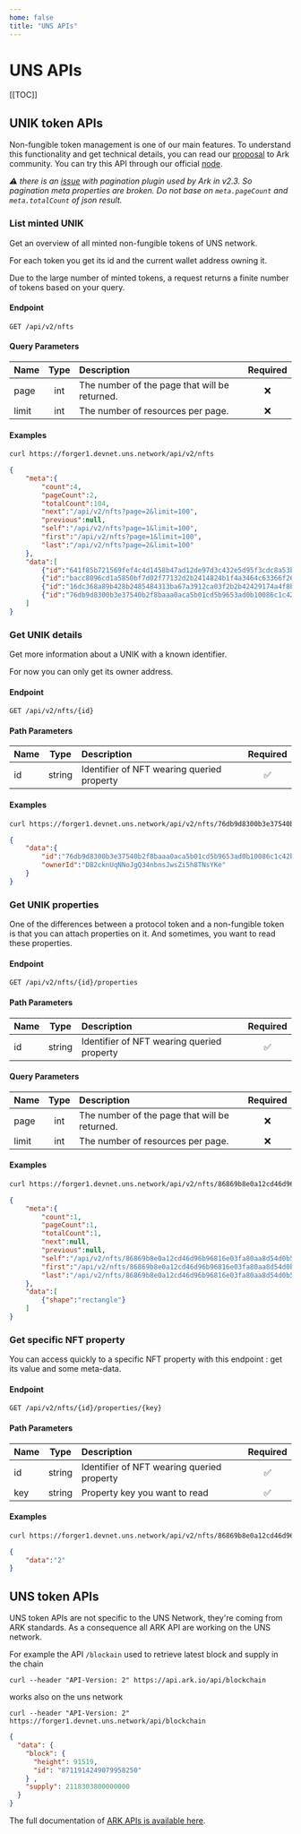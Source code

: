 ```yaml
---
home: false
title: "UNS APIs"
---
```


# UNS APIs

[[TOC]]

## UNIK token APIs

Non-fungible token management is one of our main features.
To understand this functionality and get technical details, you can read our [proposal](https://github.com/ArkEcosystem/AIPs/issues/70) to Ark community.
You can try this API through our official [node](https://forger1.devnet.uns.network).

*:warning: there is an [issue](https://github.com/ArkEcosystem/core/issues/2111#issuecomment-513434755) with pagination plugin used by Ark in v2.3. So pagination meta properties are broken. Do not base on `meta.pageCount` and `meta.totalCount` of json result.*

### List minted UNIK

Get an overview of all minted non-fungible tokens of UNS network.

For each token you get its id and the current wallet address owning it.

Due to the large number of minted tokens, a request returns a finite number of tokens based on your query.

#### Endpoint

```HTTP
GET /api/v2/nfts
```

#### Query Parameters

| Name  | Type | Description                                   | Required |
| :---- | :--: | :-------------------------------------------- | :------: |
| page  | int  | The number of the page that will be returned. |   :x:    |
| limit | int  | The number of resources per page.             |   :x:    |

#### Examples

```sh
curl https://forger1.devnet.uns.network/api/v2/nfts
```

```json
{
    "meta":{
        "count":4,
        "pageCount":2,
        "totalCount":104,
        "next":"/api/v2/nfts?page=2&limit=100",
        "previous":null,
        "self":"/api/v2/nfts?page=1&limit=100",
        "first":"/api/v2/nfts?page=1&limit=100",
        "last":"/api/v2/nfts?page=2&limit=100"
    },
    "data":[
        {"id":"641f85b721569fef4c4d1458b47ad12de97d3c432e5d95f3cdc8a53becc69a78","ownerId":"DQYXg6vydVD83ZStQTBY5mv3CfHZc7oZbW"},
        {"id":"bacc8096cd1a5850bf7d02f77132d2b2414824b1f4a3464c63366f269ee79b02","ownerId":"DED5QJc5HocAe69noQxw4jYqHuJJN9KdDi"},
        {"id":"16dc368a89b428b2485484313ba67a3912ca03f2b2b42429174a4f8b3dc84e44","ownerId":"DB2cknUqNNoJgQ34nbnsJwsZi5h8TNsYKe"},
        {"id":"76db9d8300b3e37540b2f8baaa0aca5b01cd5b9653ad0b10086c1c42b7d6c493","ownerId":"DB2cknUqNNoJgQ34nbnsJwsZi5h8TNsYKe"}
    ]
}
```

### Get UNIK details

Get more information about a UNIK with a known identifier.

For now you can only get its owner address.

#### Endpoint

```HTTP
GET /api/v2/nfts/{id}
```

#### Path Parameters

| Name  | Type    | Description                                   | Required |
| :---- | :-----: | :-------------------------------------------- | :------: |
| id    | string  | Identifier of NFT wearing queried property    |   ✅     |

#### Examples

```sh
curl https://forger1.devnet.uns.network/api/v2/nfts/76db9d8300b3e37540b2f8baaa0aca5b01cd5b9653ad0b10086c1c42b7d6c493
```

```json
{
    "data":{
        "id":"76db9d8300b3e37540b2f8baaa0aca5b01cd5b9653ad0b10086c1c42b7d6c493",
        "ownerId":"DB2cknUqNNoJgQ34nbnsJwsZi5h8TNsYKe"
    }
}
```

### Get UNIK properties

One of the differences between a protocol token and a non-fungible token is that you can attach properties on it. 
And sometimes, you want to read these properties. 

#### Endpoint

```HTTP
GET /api/v2/nfts/{id}/properties
```

#### Path Parameters

| Name  | Type    | Description                                   | Required |
| :---- | :-----: | :-------------------------------------------- | :------: |
| id    | string  | Identifier of NFT wearing queried property    |   ✅     |

#### Query Parameters

| Name  | Type | Description                                   | Required |
| :---- | :--: | :-------------------------------------------- | :------: |
| page  | int  | The number of the page that will be returned. |   :x:    |
| limit | int  | The number of resources per page.             |   :x:    |

#### Examples

```sh
curl https://forger1.devnet.uns.network/api/v2/nfts/86869b8e0a12cd46d96b96816e03fa80aa8d54d0b546160a8b580df9be5bdcce/properties
```

```json
{
    "meta":{
        "count":1,
        "pageCount":1,
        "totalCount":1,
        "next":null,
        "previous":null,
        "self":"/api/v2/nfts/86869b8e0a12cd46d96b96816e03fa80aa8d54d0b546160a8b580df9be5bdcce/properties?page=1&limit=100",
        "first":"/api/v2/nfts/86869b8e0a12cd46d96b96816e03fa80aa8d54d0b546160a8b580df9be5bdcce/properties?page=1&limit=100",
        "last":"/api/v2/nfts/86869b8e0a12cd46d96b96816e03fa80aa8d54d0b546160a8b580df9be5bdcce/properties?page=1&limit=100"
    },
    "data":[
        {"shape":"rectangle"}
    ]
}
```

### Get specific NFT property

You can access quickly to a specific NFT property with this endpoint : get its value and some meta-data.

#### Endpoint

```HTTP
GET /api/v2/nfts/{id}/properties/{key}
```

#### Path Parameters

| Name  | Type    | Description                                   | Required |
| :---- | :-----: | :-------------------------------------------- | :------: |
| id    | string  | Identifier of NFT wearing queried property    |   ✅     |
| key   | string  | Property key you want to read                 |   ✅     |

#### Examples

```sh
curl https://forger1.devnet.uns.network/api/v2/nfts/86869b8e0a12cd46d96b96816e03fa80aa8d54d0b546160a8b580df9be5bdcce/properties/type
```

```json
{
    "data":"2"
}
```

## UNS token APIs

UNS token APIs are not specific to the UNS Network, they're coming from ARK standards. As a consequence all ARK API are working on the UNS network.

For example the API `/blockain` used to retrieve latest block and supply in the chain
```
curl --header "API-Version: 2" https://api.ark.io/api/blockchain
```

works also on the uns network

```
curl --header "API-Version: 2" https://forger1.devnet.uns.network/api/blockchain
```

```json
{
  "data": {
    "block": {
      "height": 91519,
      "id": "8711914249079958250"
    } ,
    "supply": 2118303800000000
  }
}
```

The full documentation of [ARK APIs is available here](https://arkdoc-23.docs.uns.network/api).
